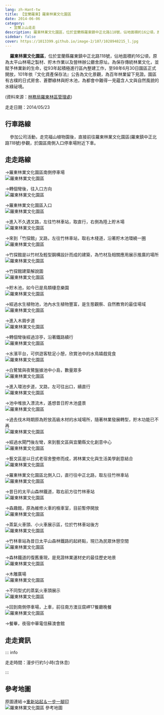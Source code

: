 ```yaml
---
lang: zh-Hant-tw
title: 【宜蘭羅東】羅東林業文化園區
date: 2014-06-06
category: 
  - 宜蘭上山走走
description: 羅東林業文化園區，位於宜蘭縣羅東鎮中正北路118號，佔地面積約16公頃，原為太平山林場之製材、貯木作業以及營林辦公廳舍原址。為保存傳統林業文化，並賦予林業新的生命，從93年起積極進行區內整建工作，至98年6月30日園區正式開放，101年依『文化資產保存法』公告為文化景觀，為百年林業留下見證。園區有古樸的日式房舍、蒼鬱綠林與貯木池，為都會中難得一見蘊含人文與自然風貌的水綠祕境。
sidebar: false
cover: https://1013399.github.io/image-2/107/1028948215_l.jpg
---
```


    **羅東林業文化園區**，位於宜蘭縣羅東鎮中正北路118號，佔地面積約16公頃，原為太平山林場之製材、貯木作業以及營林辦公廳舍原址。為保存傳統林業文化，並賦予林業新的生命，從93年起積極進行區內整建工作，至98年6月30日園區正式開放，101年依『文化資產保存法』公告為文化景觀，為百年林業留下見證。園區有古樸的日式房舍、蒼鬱綠林與貯木池，為都會中難得一見蘊含人文與自然風貌的水綠祕境。

<!-- more -->

(資料來源：[林務局羅東林區管理處](http://luodong.forest.gov.tw/ct.asp?xItem=54135&CtNode=2449&mp=360))

走走日期：2014/05/23

## 行車路線  
    參加公司活動，走完福山植物園後，直接前往羅東林業文化園區(羅東鎮中正北路118號)參觀，於園區南側入口停車場附近下車。

## 走走路線  
→羅東林業文化園區南側停車場  
![羅東林業文化園區](https://1013399.github.io/image-2/107/1028948201_l.jpg)

→轉個彎後，往入口方向  
![羅東林業文化園區](https://1013399.github.io/image-2/107/1028948208_l.jpg)

→羅東林業文化園區入口  
![羅東林業文化園區](https://1013399.github.io/image-2/107/1028948215_l.jpg)

→進入不久遇叉路，左往竹林車站，取直行，右側為陸上貯木場  
![羅東林業文化園區](https://1013399.github.io/image-2/107/1028948220_l.jpg)

→來到「竹探館」叉路，左往竹林車站，取右木棧道，沿著貯木池環繞一圈  
![羅東林業文化園區](https://1013399.github.io/image-2/107/1028948224_l.jpg)

→竹探館是以竹材及輕型鋼構設計而成的建築，為竹材及相關應用展示推廣的場所  
![羅東林業文化園區](https://1013399.github.io/image-2/107/1028948228_l.jpg)

→竹探館建築解說圖  
![羅東林業文化園區](https://1013399.github.io/image-2/107/1028948231_l.jpg)

→貯木池，如今已是鳥類棲息樂園  
![羅東林業文化園區](https://1013399.github.io/image-2/107/1028948235_l.jpg)

→經過水生植物池，池內水生植物豐富，是生態觀察、自然教育的最佳場域  
![羅東林業文化園區](https://1013399.github.io/image-2/107/1028948240_l.jpg)

→進入木屑步道  
![羅東林業文化園區](https://1013399.github.io/image-2/107/1028948246_l.jpg)

→轉個彎後經過涼亭，沿著鐵路續行  
![羅東林業文化園區](https://1013399.github.io/image-2/107/1028948251_l.jpg)

→水濱平台，可供遊客駐足小憩，欣賞池中的水鳥嬉戲覓食  
![羅東林業文化園區](https://1013399.github.io/image-2/107/1028948258_l.jpg)

→白鷺鷥與夜鷺盤據池中小島，數量眾多  
![羅東林業文化園區](https://1013399.github.io/image-2/107/1028948263_l.jpg)

→進入環池步道，叉路，左可往出口，續直行  
![羅東林業文化園區](https://1013399.github.io/image-2/107/1028948267_l.jpg)

→池中堆放入漂流木，遙想昔日貯木池盛景  
![羅東林業文化園區](https://1013399.github.io/image-2/107/1028948274_l.jpg)

→過去伐木時期原為貯放高級木材的水域場所，隨著林業發展轉型，貯木功能已不再  
![羅東林業文化園區](https://1013399.github.io/image-2/107/1028948280_l.jpg)

→經過水閘門後左彎，來到藝文區與宜蘭縣文化創意中心  
![羅東林業文化園區](https://1013399.github.io/image-2/107/1028948286_l.jpg)

→藝文區是以日式老宿舍整修而成，將林業文化與生活美學創意結合  
![羅東林業文化園區](https://1013399.github.io/image-2/107/1028948293_l.jpg)

→羅東林業文化園區北側入口，直行往中正北路，取左往竹林車站  
![羅東林業文化園區](https://1013399.github.io/image-2/107/1028948300_l.jpg)

→昔日的太平山森林鐵道，取右前方往竹林車站  
![羅東林業文化園區](https://1013399.github.io/image-2/107/1028948309_l.jpg)

→森趣館，原為維修火車的檢車室，目前暫停開放  
![羅東林業文化園區](https://1013399.github.io/image-2/107/1028948316_l.jpg)

→蒸氣火車頭、小火車展示區，位於竹林車站後方  
![羅東林業文化園區](https://1013399.github.io/image-2/107/1028948325_l.jpg)

→竹林車站為昔日太平山森林鐵路的起終點，現已為民眾休憩空間  
![羅東林業文化園區](https://1013399.github.io/image-2/107/1028948331_l.jpg)

→森林鐵道的復舊重現，是見證林業運材史的最佳歷史地景  
![羅東林業文化園區](https://1013399.github.io/image-2/107/1028948339_l.jpg)

→木雕廣場  
![羅東林業文化園區](https://1013399.github.io/image-2/107/1028948346_l.jpg)

→不同型式的蒸氣火車頭展示  
![羅東林業文化園區](https://1013399.github.io/image-2/107/1028948353_l.jpg)

→回到南側停車場，上車，前往南方澳豆腐岬17餐廳晚餐  
![羅東林業文化園區](https://1013399.github.io/image-2/107/1028948360_l.jpg)

→餐畢，夜宿中華電信蘇澳會館

## 走走資訊

::: info

走走時間：漫步行約1小時(含休息)

:::

## 參考地圖  
原圖連結→[重新站起＆一步一腳印](http://blog.xuite.net/yang5757/blog/62969590)  
![羅東林業文化園區 參考地圖](https://1013399.github.io/image-2/107/1028948422_l.jpg)